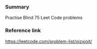 ### Summary

Practise Blind 75 Leet Code problems

### Reference link

https://leetcode.com/problem-list/oizxjoit/